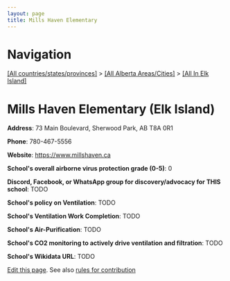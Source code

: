 ```yaml
---
layout: page
title: Mills Haven Elementary
---
```

# Navigation

[[All countries/states/provinces]](../../..) > [[All Alberta Areas/Cities]](../..) > [[All In Elk Island]](..)

# Mills Haven Elementary (Elk Island)

**Address**: 73 Main Boulevard, Sherwood Park, AB T8A 0R1

**Phone**: 780-467-5556

**Website**: <https://www.millshaven.ca>

**School's overall airborne virus protection grade (0-5)**: 0

**Discord, Facebook, or WhatsApp group for discovery/advocacy for THIS school**: TODO

**School's policy on Ventilation**: TODO

**School's Ventilation Work Completion**: TODO

**School's Air-Purification**: TODO

**School's CO2 monitoring to actively drive ventilation and filtration**: TODO

**School's Wikidata URL**: TODO


[Edit this page](https://github.com/ventilate-schools/AB/edit/main/./Elk_Island/Mills_Haven_Elementary.md). See also [rules for contribution](../../../contribution-rules/)